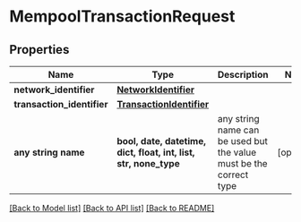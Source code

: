 # MempoolTransactionRequest


## Properties
Name | Type | Description | Notes
------------ | ------------- | ------------- | -------------
**network_identifier** | [**NetworkIdentifier**](NetworkIdentifier.md) |  | 
**transaction_identifier** | [**TransactionIdentifier**](TransactionIdentifier.md) |  | 
**any string name** | **bool, date, datetime, dict, float, int, list, str, none_type** | any string name can be used but the value must be the correct type | [optional]

[[Back to Model list]](../README.md#documentation-for-models) [[Back to API list]](../README.md#documentation-for-api-endpoints) [[Back to README]](../README.md)


